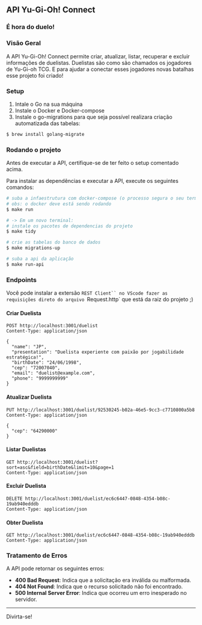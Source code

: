 ## API Yu-Gi-Oh! Connect
### É hora do duelo!

### Visão Geral

A API Yu-Gi-Oh! Connect permite criar, atualizar, listar, recuperar e excluir informações de duelistas.
Duelistas são como são chamados os jogadores de Yu-Gi-oh TCG. E para ajudar a conectar esses jogadores novas batalhas esse projeto foi criado!

### Setup
1. Intale o Go na sua máquina
2. Instale o Docker e Docker-compose 
3. Instale o go-migrations para que seja possível realizara criação automatizada das tabelas:
```bash
$ brew install golang-migrate
```

### Rodando o projeto

Antes de executar a API, certifique-se de ter feito o setup comentado acima.

Para instalar as dependências e executar a API, execute os seguintes comandos:

```bash
# suba a infaestrutura com docker-compose (o processo segura o seu terminal)
# obs: o docker deve está sendo rodando
$ make run

# -> Em um novo terminal:
# instale os pacotes de dependencias do projeto
$ make tidy

# crie as tabelas do banco de dados
$ make migrations-up

# suba a api da aplicação
$ make run-api
```

### Endpoints
Você pode instalar a extersão `REST Client`` no VScode fazer as requisições direto
do arquivo `Request.http` que está da raiz do projeto ;)
#### Criar Duelista

```http
POST http://localhost:3001/duelist
Content-Type: application/json

{
  "name": "JP",
  "presentation": "Duelista experiente com paixão por jogabilidade estratégica!",
  "birthDate": "24/06/1998",
  "cep": "72007040",
  "email": "duelist@example.com",
  "phone": "9999999999"
}
```

#### Atualizar Duelista

```http
PUT http://localhost:3001/duelist/92530245-b02a-46e5-9cc3-c7710800a5b8
Content-Type: application/json

{
  "cep": "64290000"
}
```

#### Listar Duelistas

```http
GET http://localhost:3001/duelist?sort=asc&field=birthDate&limit=10&page=1
Content-Type: application/json
```

#### Excluir Duelista

```http
DELETE http://localhost:3001/duelist/ec6c6447-0848-4354-b08c-19ab940edddb
Content-Type: application/json
```

#### Obter Duelista

```http
GET http://localhost:3001/duelist/ec6c6447-0848-4354-b08c-19ab940edddb
Content-Type: application/json
```

### Tratamento de Erros

A API pode retornar os seguintes erros:

- **400 Bad Request**: Indica que a solicitação era inválida ou malformada.
- **404 Not Found**: Indica que o recurso solicitado não foi encontrado.
- **500 Internal Server Error**: Indica que ocorreu um erro inesperado no servidor.

---

Divirta-se!